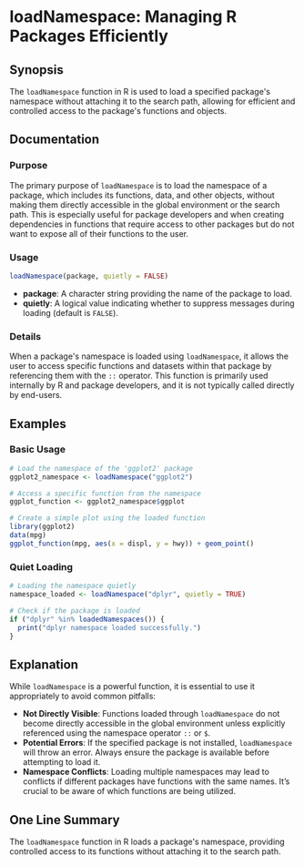 <!--
Meta Description: # loadNamespace: Managing R Packages Efficiently ## Synopsis The `loadNamespace` function in R is used to load a specified package's namespace without...
Meta Keywords: package, loadnamespace, namespace, functions, function
-->

# loadNamespace: Managing R Packages Efficiently

## Synopsis
The `loadNamespace` function in R is used to load a specified package's namespace without attaching it to the search path, allowing for efficient and controlled access to the package's functions and objects.

## Documentation

### Purpose
The primary purpose of `loadNamespace` is to load the namespace of a package, which includes its functions, data, and other objects, without making them directly accessible in the global environment or the search path. This is especially useful for package developers and when creating dependencies in functions that require access to other packages but do not want to expose all of their functions to the user.

### Usage
```R
loadNamespace(package, quietly = FALSE)
```

- **package**: A character string providing the name of the package to load.
- **quietly**: A logical value indicating whether to suppress messages during loading (default is `FALSE`).

### Details
When a package's namespace is loaded using `loadNamespace`, it allows the user to access specific functions and datasets within that package by referencing them with the `::` operator. This function is primarily used internally by R and package developers, and it is not typically called directly by end-users.

## Examples

### Basic Usage
```R
# Load the namespace of the 'ggplot2' package
ggplot2_namespace <- loadNamespace("ggplot2")

# Access a specific function from the namespace
ggplot_function <- ggplot2_namespace$ggplot

# Create a simple plot using the loaded function
library(ggplot2)
data(mpg)
ggplot_function(mpg, aes(x = displ, y = hwy)) + geom_point()
```

### Quiet Loading
```R
# Loading the namespace quietly
namespace_loaded <- loadNamespace("dplyr", quietly = TRUE)

# Check if the package is loaded
if ("dplyr" %in% loadedNamespaces()) {
  print("dplyr namespace loaded successfully.")
}
```

## Explanation
While `loadNamespace` is a powerful function, it is essential to use it appropriately to avoid common pitfalls:

- **Not Directly Visible**: Functions loaded through `loadNamespace` do not become directly accessible in the global environment unless explicitly referenced using the namespace operator `::` or `$`.
- **Potential Errors**: If the specified package is not installed, `loadNamespace` will throw an error. Always ensure the package is available before attempting to load it.
- **Namespace Conflicts**: Loading multiple namespaces may lead to conflicts if different packages have functions with the same names. It’s crucial to be aware of which functions are being utilized.

## One Line Summary
The `loadNamespace` function in R loads a package's namespace, providing controlled access to its functions without attaching it to the search path.